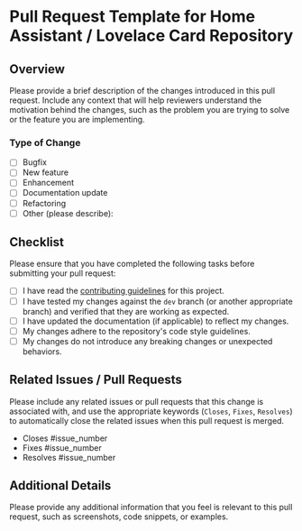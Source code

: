 # Pull Request Template for Home Assistant / Lovelace Card Repository

## Overview

Please provide a brief description of the changes introduced in this pull request. Include any context that will help reviewers understand the motivation behind the changes, such as the problem you are trying to solve or the feature you are implementing.

### Type of Change

- [ ] Bugfix
- [ ] New feature
- [ ] Enhancement
- [ ] Documentation update
- [ ] Refactoring
- [ ] Other (please describe):

## Checklist

Please ensure that you have completed the following tasks before submitting your pull request:

- [ ] I have read the [contributing guidelines](../CONTRIBUTING.md) for this project.
- [ ] I have tested my changes against the `dev` branch (or another appropriate branch) and verified that they are working as expected.
- [ ] I have updated the documentation (if applicable) to reflect my changes.
- [ ] My changes adhere to the repository's code style guidelines.
- [ ] My changes do not introduce any breaking changes or unexpected behaviors.

## Related Issues / Pull Requests

Please include any related issues or pull requests that this change is associated with, and use the appropriate keywords (`Closes`, `Fixes`, `Resolves`) to automatically close the related issues when this pull request is merged.

- Closes #issue_number
- Fixes #issue_number
- Resolves #issue_number

## Additional Details

Please provide any additional information that you feel is relevant to this pull request, such as screenshots, code snippets, or examples.
